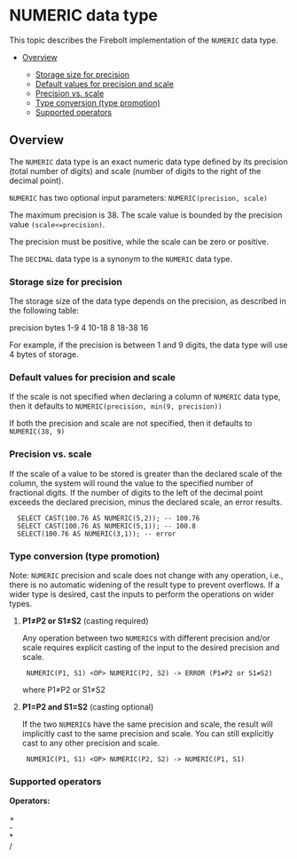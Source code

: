 # [](#numeric-data-type)NUMERIC data type

This topic describes the Firebolt implementation of the `NUMERIC` data type.

- [Overview](#overview)
  
  - [Storage size for precision](#storage-size-for-precision)
  - [Default values for precision and scale](#default-values-for-precision-and-scale)
  - [Precision vs. scale](#precision-vs-scale)
  - [Type conversion (type promotion)](#type-conversion-type-promotion)
  - [Supported operators](#supported-operators)

## [](#overview)Overview

The `NUMERIC` data type is an exact numeric data type defined by its precision (total number of digits) and scale (number of digits to the right of the decimal point).

`NUMERIC` has two optional input parameters: `NUMERIC(precision, scale)`

The maximum precision is 38. The scale value is bounded by the precision value `(scale<=precision)`.

The precision must be positive, while the scale can be zero or positive.

The `DECIMAL` data type is a synonym to the `NUMERIC` data type.

### [](#storage-size-for-precision)Storage size for precision

The storage size of the data type depends on the precision, as described in the following table:

precision bytes 1-9 4 10-18 8 18-38 16

For example, if the precision is between 1 and 9 digits, the data type will use 4 bytes of storage.

### [](#default-values-for-precision-and-scale)Default values for precision and scale

If the scale is not specified when declaring a column of `NUMERIC` data type, then it defaults to `NUMERIC(precision, min(9, precision))`

If both the precision and scale are not specified, then it defaults to `NUMERIC(38, 9)`

### [](#precision-vs-scale)Precision vs. scale

If the scale of a value to be stored is greater than the declared scale of the column, the system will round the value to the specified number of fractional digits. If the number of digits to the left of the decimal point exceeds the declared precision, minus the declared scale, an error results.

```
  SELECT CAST(100.76 AS NUMERIC(5,2)); -- 100.76
  SELECT CAST(100.76 AS NUMERIC(5,1)); -- 100.8
  SELECT(100.76 AS NUMERIC(3,1)); -- error
```

### [](#type-conversion-type-promotion)Type conversion (type promotion)

Note: `NUMERIC` precision and scale does not change with any operation, i.e., there is no automatic widening of the result type to prevent overflows. If a wider type is desired, cast the inputs to perform the operations on wider types.

1. **P1≠P2 or S1≠S2** (casting required)
   
   Any operation between two `NUMERIC`s with different precision and/or scale requires explicit casting of the input to the desired precision and scale.
   
   ```
    NUMERIC(P1, S1) <OP> NUMERIC(P2, S2) -> ERROR (P1≠P2 or S1≠S2) 
   ```
   
   where P1≠P2 or S1≠S2
2. **P1=P2 and S1=S2** (casting optional)
   
   If the two `NUMERIC`s have the same precision and scale, the result will implicitly cast to the same precision and scale. You can still explicitly cast to any other precision and scale.
   
   ```
    NUMERIC(P1, S1) <OP> NUMERIC(P2, S2) -> NUMERIC(P1, S1)
   ```

### [](#supported-operators)Supported operators

**Operators:**

\+  
\-  
\*  
/